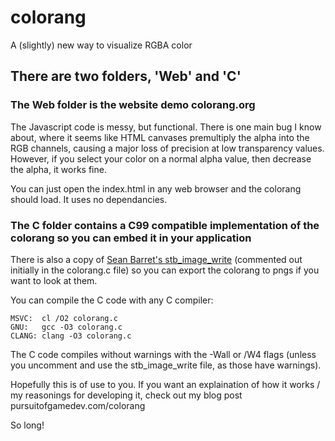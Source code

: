 # colorang
 A (slightly) new way to visualize RGBA color

 ## There are two folders, 'Web' and 'C' 

 ### The Web folder is the website demo colorang.org 

 The Javascript code is messy, but functional. There is one main bug I know about, where it seems like HTML canvases premultiply the alpha into the RGB channels, causing a major loss of precision at low transparency values. However, if you select your color on a normal alpha value, then decrease the alpha, it works fine.

 You can just open the index.html in any web browser and the colorang should load. It uses no dependancies.

 ### The C folder contains a C99 compatible implementation of the colorang so you can embed it in your application 
 There is also a copy of [Sean Barret's stb_image_write](https://github.com/nothings/stb/blob/master/stb_image_write.h) (commented out initially in the colorang.c file) so you can export the colorang to pngs if you want to look at them.

 You can compile the C code with any C compiler:

    MSVC:  cl /O2 colorang.c
    GNU:   gcc -O3 colorang.c
    CLANG: clang -O3 colorang.c 

 The C code compiles without warnings with the -Wall or /W4 flags (unless you uncomment and use the stb_image_write file, as those have warnings).

Hopefully this is of use to you. If you want an explaination of how it works / my reasonings for developing it, check out my blog post pursuitofgamedev.com/colorang

So long!
